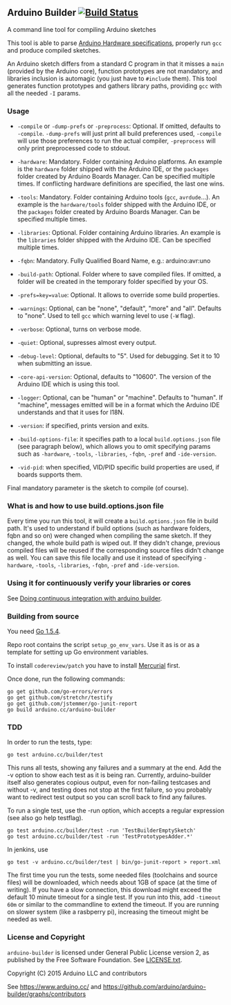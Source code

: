 ## Arduino Builder [![Build Status](https://travis-ci.org/arduino/arduino-builder.svg?branch=master)](https://travis-ci.org/arduino/arduino-builder)

A command line tool for compiling Arduino sketches

This tool is able to parse [Arduino Hardware specifications](https://github.com/arduino/Arduino/wiki/Arduino-IDE-1.5-3rd-party-Hardware-specification), properly run `gcc` and produce compiled sketches.

An Arduino sketch differs from a standard C program in that it misses a `main` (provided by the Arduino core), function prototypes are not mandatory, and libraries inclusion is automagic (you just have to `#include` them).
This tool generates function prototypes and gathers library paths, providing `gcc` with all the needed `-I` params.

### Usage

* `-compile` or `-dump-prefs` or `-preprocess`: Optional. If omitted, defaults to `-compile`. `-dump-prefs` will just print all build preferences used, `-compile` will use those preferences to run the actual compiler, `-preprocess` will only print preprocessed code to stdout.

* `-hardware`: Mandatory. Folder containing Arduino platforms. An example is the `hardware` folder shipped with the Arduino IDE, or the `packages` folder created by Arduino Boards Manager. Can be specified multiple times. If conflicting hardware definitions are specified, the last one wins.

* `-tools`: Mandatory. Folder containing Arduino tools (`gcc`, `avrdude`...). An example is the `hardware/tools` folder shipped with the Arduino IDE, or the `packages` folder created by Arduino Boards Manager. Can be specified multiple times.

* `-libraries`: Optional. Folder containing Arduino libraries. An example is the `libraries` folder shipped with the Arduino IDE. Can be specified multiple times.

* `-fqbn`: Mandatory. Fully Qualified Board Name, e.g.: arduino:avr:uno

* `-build-path`: Optional. Folder where to save compiled files. If omitted, a folder will be created in the temporary folder specified by your OS.

* `-prefs=key=value`: Optional. It allows to override some build properties.

* `-warnings`: Optional, can be "none", "default", "more" and "all". Defaults to "none". Used to tell `gcc` which warning level to use (`-W` flag).

* `-verbose`: Optional, turns on verbose mode.

* `-quiet`: Optional, supresses almost every output.

* `-debug-level`: Optional, defaults to "5". Used for debugging. Set it to 10 when submitting an issue.

* `-core-api-version`: Optional, defaults to "10600". The version of the Arduino IDE which is using this tool.

* `-logger`: Optional, can be "human" or "machine". Defaults to "human". If "machine", messages emitted will be in a format which the Arduino IDE understands and that it uses for I18N.

* `-version`: if specified, prints version and exits.

* `-build-options-file`: it specifies path to a local `build.options.json` file (see paragraph below), which allows you to omit specifying params such as `-hardware`, `-tools`, `-libraries`, `-fqbn`, `-pref` and `-ide-version`.

* `-vid-pid`: when specified, VID/PID specific build properties are used, if boards supports them.

Final mandatory parameter is the sketch to compile (of course).

### What is and how to use build.options.json file

Every time you run this tool, it will create a `build.options.json` file in build path. It's used to understand if build options (such as hardware folders, fqbn and so on) were changed when compiling the same sketch.
If they changed, the whole build path is wiped out. If they didn't change, previous compiled files will be reused if the corresponding source files didn't change as well.
You can save this file locally and use it instead of specifying `-hardware`, `-tools`, `-libraries`, `-fqbn`, `-pref` and `-ide-version`.

### Using it for continuously verify your libraries or cores

See [Doing continuous integration with arduino builder](https://github.com/arduino/arduino-builder/wiki/Doing-continuous-integration-with-arduino-builder/).

### Building from source

You need [Go 1.5.4](https://golang.org/dl/#go1.5.4).

Repo root contains the script `setup_go_env_vars`. Use it as is or as a template for setting up Go environment variables.

To install `codereview/patch` you have to install [Mercurial](https://www.mercurial-scm.org/) first.

Once done, run the following commands:

```
go get github.com/go-errors/errors
go get github.com/stretchr/testify
go get github.com/jstemmer/go-junit-report
go build arduino.cc/arduino-builder
```

### TDD

In order to run the tests, type:

```
go test arduino.cc/builder/test
```

This runs all tests, showing any failures and a summary at the end.
Add the -v option to show each test as it is being ran. Currently,
arduino-builder itself also generates copious output, even for
non-failing testcases and without -v, and testing does not stop at the
first failure, so you probably want to redirect test output so you can
scroll back to find any failures.

To run a single test, use the -run option, which accepts a regular
expression (see also go help testflag).

```
go test arduino.cc/builder/test -run 'TestBuilderEmptySketch'
go test arduino.cc/builder/test -run 'TestPrototypesAdder.*'
```

In jenkins, use
```
go test -v arduino.cc/builder/test | bin/go-junit-report > report.xml
```

The first time you run the tests, some needed files (toolchains and
source files) will be downloaded, which needs about 1GB of space (at the
time of writing). If you have a slow connection, this download might
exceed the default 10 minute timeout for a single test. If you run into
this, add `-timeout 60m` or similar to the commandline to extend the
timeout. If you are running on slower system (like a rasbperry pi),
increasing the timeout might be needed as well.

### License and Copyright

`arduino-builder` is licensed under General Public License version 2, as published by the Free Software Foundation. See [LICENSE.txt](LICENSE.txt).

Copyright (C) 2015 Arduino LLC and contributors

See https://www.arduino.cc/ and https://github.com/arduino/arduino-builder/graphs/contributors
